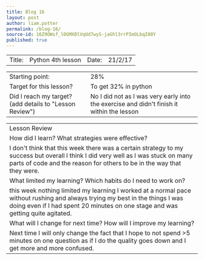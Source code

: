 ```yaml
---
title: Blog 16
layout: post
author: liam.potter
permalink: /blog-16/
source-id: 16Z9OWsf_lOGMXDlVqUd7wyS-jaGhl3rrPImOLbqI88Y
published: true
---
```

<table>
  <tr>
    <td>Title:</td>
    <td>Python 4th lesson</td>
    <td>Date:</td>
    <td>21/2/17</td>
  </tr>
</table>


<table>
  <tr>
    <td>Starting point:</td>
    <td>28%</td>
  </tr>
  <tr>
    <td>Target for this lesson?</td>
    <td>To get 32% in python</td>
  </tr>
  <tr>
    <td>Did I reach my target? 
(add details to "Lesson Review")</td>
    <td>No I did not as I was very early into the exercise and didn't finish it within the lesson</td>
  </tr>
</table>


<table>
  <tr>
    <td>Lesson Review</td>
  </tr>
  <tr>
    <td>How did I learn? What strategies were effective? </td>
  </tr>
  <tr>
    <td>I don't think that this week there was a certain strategy to my success but overall I think I did very well as I was stuck on many parts of code and the reason for others to be in the way that they were.</td>
  </tr>
  <tr>
    <td>What limited my learning? Which habits do I need to work on? </td>
  </tr>
  <tr>
    <td>this week nothing limited my learning I worked at a normal pace without rushing and always trying my best in the things I was doing even if I had spent 20 minutes on one stage and was getting quite agitated.</td>
  </tr>
  <tr>
    <td>What will I change for next time? How will I improve my learning?</td>
  </tr>
  <tr>
    <td>Next time I will only change the fact that I hope to not spend >5 minutes on one question as if I do the quality goes down and I get more and more confused.</td>
  </tr>
</table>


